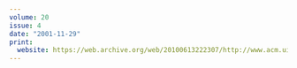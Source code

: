 ```yaml
---
volume: 20
issue: 4
date: "2001-11-29"
print:
  website: https://web.archive.org/web/20100613222307/http://www.acm.uiuc.edu/banks/20/4/
---
```

